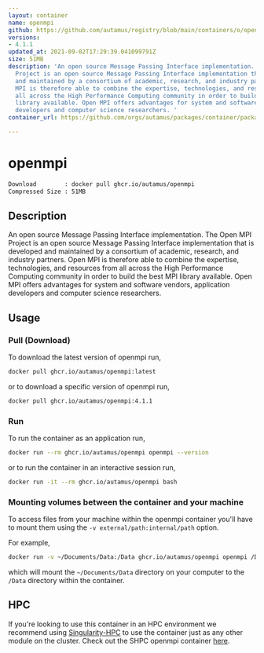 ```yaml
---
layout: container
name: openmpi
github: https://github.com/autamus/registry/blob/main/containers/o/openmpi/spack.yaml
versions:
- 4.1.1
updated_at: 2021-09-02T17:29:39.041099791Z
size: 51MB
description: 'An open source Message Passing Interface implementation. The Open MPI
  Project is an open source Message Passing Interface implementation that is developed
  and maintained by a consortium of academic, research, and industry partners. Open
  MPI is therefore able to combine the expertise, technologies, and resources from
  all across the High Performance Computing community in order to build the best MPI
  library available. Open MPI offers advantages for system and software vendors, application
  developers and computer science researchers. '
container_url: https://github.com/orgs/autamus/packages/container/package/openmpi

---
```

# openmpi
```bash 
Download        : docker pull ghcr.io/autamus/openmpi
Compressed Size : 51MB
```

## Description
An open source Message Passing Interface implementation. The Open MPI Project is an open source Message Passing Interface implementation that is developed and maintained by a consortium of academic, research, and industry partners. Open MPI is therefore able to combine the expertise, technologies, and resources from all across the High Performance Computing community in order to build the best MPI library available. Open MPI offers advantages for system and software vendors, application developers and computer science researchers. 

## Usage
### Pull (Download)
To download the latest version of openmpi run,

```bash
docker pull ghcr.io/autamus/openmpi:latest
```

or to download a specific version of openmpi run,

```bash
docker pull ghcr.io/autamus/openmpi:4.1.1
```
### Run
To run the container as an application run,
```bash
docker run --rm ghcr.io/autamus/openmpi openmpi --version
```

or to run the container in an interactive session run,
```bash
docker run -it --rm ghcr.io/autamus/openmpi bash
```

### Mounting volumes between the container and your machine
To access files from your machine within the openmpi container you'll have to mount them using the `-v external/path:internal/path` option.

For example,
```bash
docker run -v ~/Documents/Data:/Data ghcr.io/autamus/openmpi openmpi /Data/myData.csv
```
which will mount the `~/Documents/Data` directory on your computer to the `/Data` directory within the container.

## HPC
If you're looking to use this container in an HPC environment we recommend using [Singularity-HPC](https://singularity-hpc.readthedocs.io) to use the container just as any other module on the cluster. Check out the SHPC openmpi container [here](https://singularityhub.github.io/singularity-hpc/r/ghcr.io-autamus-openmpi/).